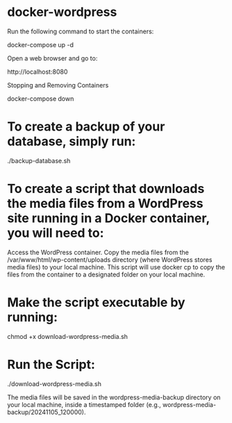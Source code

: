 # docker-wordpress
Run the following command to start the containers:

docker-compose up -d

Open a web browser and go to:

http://localhost:8080

Stopping and Removing Containers

docker-compose down


# To create a backup of your database, simply run:

./backup-database.sh


# To create a script that downloads the media files from a WordPress site running in a Docker container, you will need to:

Access the WordPress container.
Copy the media files from the /var/www/html/wp-content/uploads directory (where WordPress stores media files) to your local machine.
This script will use docker cp to copy the files from the container to a designated folder on your local machine.

# Make the script executable by running:

chmod +x download-wordpress-media.sh

# Run the Script:

./download-wordpress-media.sh

The media files will be saved in the wordpress-media-backup directory on your local machine, inside a timestamped folder (e.g., wordpress-media-backup/20241105_120000).
